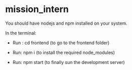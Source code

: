 # mission_intern

You should have nodejs and npm installed on your system.

In the terminal:

  - Run : cd frontend
    (to go to the frontend folder)
    
  - Run: npm i
    (to install the required node_modules)
    
  - Run: npm start
    (to finally sun the development server)
    
    


